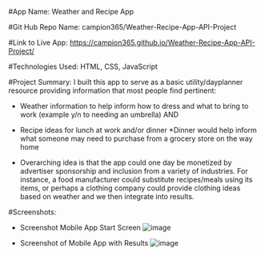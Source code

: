 #App Name:
Weather and Recipe App

#Git Hub Repo Name: 
campion365/Weather-Recipe-App-API-Project

#Link to Live App:
https://campion365.github.io/Weather-Recipe-App-API-Project/

#Technologies Used:
HTML, CSS, JavaScript

#Project Summary:
I built this app to serve as a basic utility/dayplanner resource providing information that most people find pertinent: 
-    Weather information to help inform how to dress and what to bring to work (example y/n to needing an umbrella) 
AND
- Recipe ideas for lunch at work and/or dinner
    *Dinner would help inform what someone may need to purchase from a grocery store on the way home
    
- Overarching idea is that the app could one day be monetized by advertiser sponsorship and inclusion from a variety of industries. For instance, a food manufacturer could substitute recipes/meals using its items, or perhaps a clothing company could provide clothing ideas based on weather and we then integrate into results.

#Screenshots:
- Screenshot Mobile App Start Screen
![image](https://user-images.githubusercontent.com/58935171/84402510-1e668480-abca-11ea-9a8d-64a6a69073cc.png)

- Screenshot of Mobile App with Results
![image](https://user-images.githubusercontent.com/58935171/84402569-33dbae80-abca-11ea-84b9-7b21805f2332.png)




